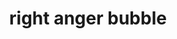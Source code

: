 ---
layout: smileys&emotion
title: right anger bubble
emoji: right_anger_bubble
permalink: 🗯.html
image: assets/img/3moji/right_anger_bubble.png
---